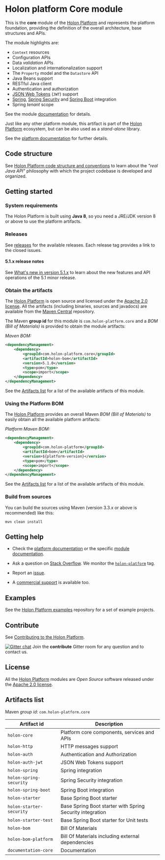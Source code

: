 # Holon platform Core module

This is the __core__ module of the [Holon Platform](https://holon-platform.com) and represents the platform foundation, providing the definition of the overall architecture, base structures and APIs.

The module highlights are:

* `Context` resources
* Configuration APIs
* Data _validation_ APIs
* Localization and internationalization support
* The `Property` model and the `Datastore` API
* Java Beans support
* RESTful Java client
* Authentication and authorization
* [JSON Web Tokens](https://jwt.io) (`JWT`) support
* [Spring](https://spring.io), [Spring Security](https://projects.spring.io/spring-security) and [Spring Boot](https://projects.spring.io/spring-boot/) integration
* Spring _tenant_ scope 

See the module [documentation](https://docs.holon-platform.com/current/reference/holon-core.html) for details.

Just like any other platform module, this artifact is part of the [Holon Platform](https://holon-platform.com) ecosystem, but can be also used as a _stand-alone_ library.

See the [platform documentation](https://docs.holon-platform.com/current/reference) for further details.

## Code structure

See [Holon Platform code structure and conventions](https://github.com/holon-platform/platform/blob/master/CODING.md) to learn about the _"real Java API"_ philosophy with which the project codebase is developed and organized.

## Getting started

### System requirements

The Holon Platform is built using __Java 8__, so you need a JRE/JDK version 8 or above to use the platform artifacts.

### Releases

See [releases](https://github.com/holon-platform/holon-core/releases) for the available releases. Each release tag provides a link to the closed issues.

#### 5.1.x release notes

See [What's new in version 5.1.x](https://docs.holon-platform.com/current/reference/holon-core.html#WhatsNew51x) to learn about the new features and API operations of the 5.1 minor release.

### Obtain the artifacts

The [Holon Platform](https://holon-platform.com) is open source and licensed under the [Apache 2.0 license](LICENSE.md). All the artifacts (including binaries, sources and javadocs) are available from the [Maven Central](https://mvnrepository.com/repos/central) repository.

The Maven __group id__ for this module is `com.holon-platform.core` and a _BOM (Bill of Materials)_ is provided to obtain the module artifacts:

_Maven BOM:_
```xml
<dependencyManagement>
    <dependency>
        <groupId>com.holon-platform.core</groupId>
        <artifactId>holon-bom</artifactId>
        <version>5.1.0</version>
        <type>pom</type>
        <scope>import</scope>
    </dependency>
</dependencyManagement>
```

See the [Artifacts list](#artifacts-list) for a list of the available artifacts of this module.

### Using the Platform BOM

The [Holon Platform](https://holon-platform.com) provides an overall Maven _BOM (Bill of Materials)_ to easily obtain all the available platform artifacts:

_Platform Maven BOM:_
```xml
<dependencyManagement>
    <dependency>
        <groupId>com.holon-platform</groupId>
        <artifactId>bom</artifactId>
        <version>${platform-version}</version>
        <type>pom</type>
        <scope>import</scope>
    </dependency>
</dependencyManagement>
```

See the [Artifacts list](#artifacts-list) for a list of the available artifacts of this module.

### Build from sources

You can build the sources using Maven (version 3.3.x or above is recommended) like this: 

`mvn clean install`

## Getting help

* Check the [platform documentation](https://docs.holon-platform.com/current/reference) or the specific [module documentation](https://docs.holon-platform.com/current/reference/holon-core.html).

* Ask a question on [Stack Overflow](http://stackoverflow.com). We monitor the [`holon-platform`](http://stackoverflow.com/tags/holon-platform) tag.

* Report an [issue](https://github.com/holon-platform/holon-core/issues).

* A [commercial support](https://holon-platform.com/services) is available too.

## Examples

See the [Holon Platform examples](https://github.com/holon-platform/holon-examples) repository for a set of example projects.

## Contribute

See [Contributing to the Holon Platform](https://github.com/holon-platform/platform/blob/master/CONTRIBUTING.md).

[![Gitter chat](https://badges.gitter.im/Join%20Chat.svg)](https://gitter.im/holon-platform/contribute?utm_source=share-link&utm_medium=link&utm_campaign=share-link) 
Join the __contribute__ Gitter room for any question and to contact us.

## License

All the [Holon Platform](https://holon-platform.com) modules are _Open Source_ software released under the [Apache 2.0 license](LICENSE).

## Artifacts list

Maven _group id_: `com.holon-platform.core`

Artifact id | Description
----------- | -----------
`holon-core` | Platform core components, services and APIs
`holon-http` | HTTP messages support
`holon-auth` | Authentication and Authorization
`holon-auth-jwt` | JSON Web Tokens support 
`holon-spring` | Spring integration
`holon-spring-security` | Spring Security integration
`holon-spring-boot` | Spring Boot integration
`holon-starter` | Base Spring Boot starter
`holon-starter-security` | Base Spring Boot starter with Spring Security integration
`holon-starter-test` | Base Spring Boot starter for Unit tests
`holon-bom` | Bill Of Materials
`holon-bom-platform` | Bill Of Materials including external dependencies
`documentation-core` | Documentation
